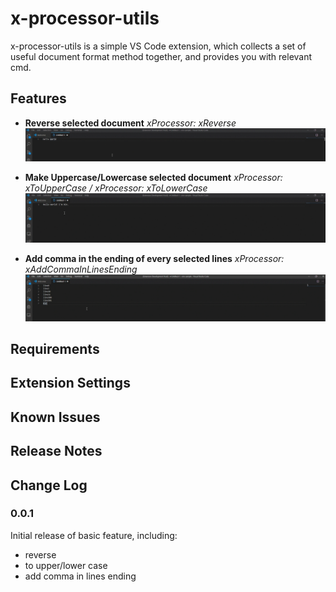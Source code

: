 # x-processor-utils

x-processor-utils is a simple VS Code extension, which collects a set of useful document format method together, and provides you with relevant cmd.


## Features

- **Reverse selected document**
 <i>xProcessor: xReverse</i>
![Reverse the selected document](images/reverseDemo.gif)

- **Make Uppercase/Lowercase selected document**
 <i>xProcessor: xToUpperCase / xProcessor: xToLowerCase </i>
![Reverse the selected document](images/caseDemo.gif)

- **Add comma in the ending of every selected lines**
 <i>xProcessor: xAddCommaInLinesEnding</i>
![Reverse the selected document](images/addComma.gif)


## Requirements

## Extension Settings

## Known Issues

## Release Notes

## Change Log

### 0.0.1

Initial release of basic feature, including: 
- reverse
- to upper/lower case
- add comma in lines ending
